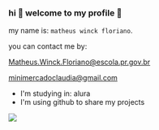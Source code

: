 ### hi 🤙 welcome to my profile 🦊
my name is: `matheus winck floriano`.

you can contact me by: 

Matheus.Winck.Floriano@escola.pr.gov.br 

 minimercadoclaudia@gmail.com

 - I'm studying in: alura
 - I'm using github to share my projects
 
 ![](https://media.tenor.com/u3WiESAHnMsAAAAC/mario-bowser.gif)
